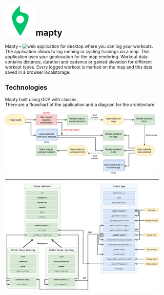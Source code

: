 # ![Mapty](https://github.com/mrushkova/mapty/blob/master/icon.png)mapty

Mapty – ![web application](https://mrushkova.github.io/mapty/) for desktop where you can log your workouts.  
The application allows to log running or cycling trainings on a map.
This application uses your geolocation for the map rendering.
Workout data contains distance, duration and cadence or gained elevation for different workout types.
Every logged workout is marked on the map and this data saved in a browser localstorage.

## Technologies

Mapty built using OOP with classes.  
There are a flowchart of the application and a diagram for the architecture.

![Flowchart](https://github.com/mrushkova/mapty/blob/master/Mapty-flowchart.png)

---

![Architecture](https://github.com/mrushkova/mapty/blob/master/Mapty-architecture-final.png)
